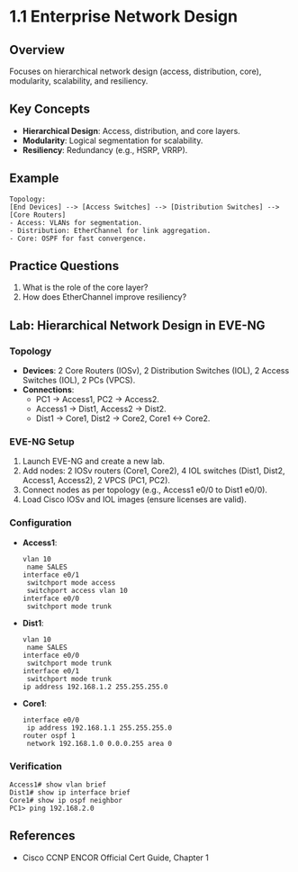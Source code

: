 # 1.1 Enterprise Network Design

## Overview
Focuses on hierarchical network design (access, distribution, core), modularity, scalability, and resiliency.

## Key Concepts
- **Hierarchical Design**: Access, distribution, and core layers.
- **Modularity**: Logical segmentation for scalability.
- **Resiliency**: Redundancy (e.g., HSRP, VRRP).

## Example
```text
Topology:
[End Devices] --> [Access Switches] --> [Distribution Switches] --> [Core Routers]
- Access: VLANs for segmentation.
- Distribution: EtherChannel for link aggregation.
- Core: OSPF for fast convergence.
```

## Practice Questions
1. What is the role of the core layer?
2. How does EtherChannel improve resiliency?

## Lab: Hierarchical Network Design in EVE-NG
### Topology
- **Devices**: 2 Core Routers (IOSv), 2 Distribution Switches (IOL), 2 Access Switches (IOL), 2 PCs (VPCS).
- **Connections**:
  - PC1 -> Access1, PC2 -> Access2.
  - Access1 -> Dist1, Access2 -> Dist2.
  - Dist1 -> Core1, Dist2 -> Core2, Core1 <-> Core2.

### EVE-NG Setup
1. Launch EVE-NG and create a new lab.
2. Add nodes: 2 IOSv routers (Core1, Core2), 4 IOL switches (Dist1, Dist2, Access1, Access2), 2 VPCS (PC1, PC2).
3. Connect nodes as per topology (e.g., Access1 e0/0 to Dist1 e0/0).
4. Load Cisco IOSv and IOL images (ensure licenses are valid).

### Configuration
- **Access1**:
  ```text
  vlan 10
   name SALES
  interface e0/1
   switchport mode access
   switchport access vlan 10
  interface e0/0
   switchport mode trunk
  ```
- **Dist1**:
  ```text
  vlan 10
   name SALES
  interface e0/0
   switchport mode trunk
  interface e0/1
   switchport mode trunk
  ip address 192.168.1.2 255.255.255.0
  ```
- **Core1**:
  ```text
  interface e0/0
   ip address 192.168.1.1 255.255.255.0
  router ospf 1
   network 192.168.1.0 0.0.0.255 area 0
  ```

### Verification
```text
Access1# show vlan brief
Dist1# show ip interface brief
Core1# show ip ospf neighbor
PC1> ping 192.168.2.0
```

## References
- Cisco CCNP ENCOR Official Cert Guide, Chapter 1
